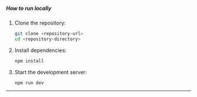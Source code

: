 
##### How to run locally
1. Clone the repository:
   ```sh
   git clone <repository-url>
   cd <repository-directory>
   ```
2. Install dependencies:
   ```sh
   npm install
   ```
3. Start the development server:
   ```sh
   npm run dev
   ```


---